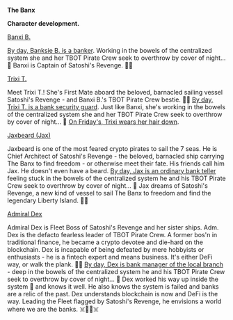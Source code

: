 **The Banx**

**Character development.**

[Banxi B.](https://scratch.mit.edu/projects/644986953/)

[By day, Banksie B. is a banker](https://scratch.mit.edu/projects/645023906/). Working in the bowels of the centralized system she and her TBOT Pirate Crew seek to overthrow by cover of night... 🌙 Banxi is Captain of Satoshi's Revenge. 🏴‍☠️

[Trixi T.](https://scratch.mit.edu/projects/646382037/)

Meet Trixi T.! She's First Mate aboard the beloved, barnacled sailing vessel Satoshi's Revenge - and Banxi B.'s TBOT Pirate Crew bestie. 🏴‍☠️ [By day, Trixi T. is a bank security guard](https://scratch.mit.edu/projects/646427743/). Just like Banxi, she's working in the bowels of the centralized system she and her TBOT Pirate Crew seek to overthrow by cover of night... 🌙 [On Friday's, Trixi wears her hair down](https://scratch.mit.edu/projects/646387594/). 

[Jaxbeard (Jax)](https://scratch.mit.edu/projects/646916947/)

Jaxbeard is one of the most feared crypto pirates to sail the 7 seas. He is Chief Architect of Satoshi's Revenge - the beloved, barnacled ship carrying The Banx to find freedom - or otherwise meet their fate. His friends call him Jax. He doesn't even have a beard. [By day, Jax is an ordinary bank teller](https://scratch.mit.edu/projects/646934357/) feeling stuck in the bowels of the centralized system he and his TBOT Pirate Crew seek to overthrow by cover of night... 🌙  Jax dreams of Satoshi's Revenge, a new kind of vessel to sail The Banx to freedom and find the legendary Liberty Island. 🏴‍☠️ 

[Admiral Dex](https://scratch.mit.edu/projects/647358488/)

Admiral Dex is Fleet Boss of Satoshi's Revenge and her sister ships. Adm. Dex is the defacto fearless leader of TBOT Pirate Crew. A former bos'n in traditional finance, he became a crypto devotee and die-hard on the blockchain. Dex is incapable of being defeated by mere hobbyists or enthusiasts - he is a fintech expert and means business. It's either DeFi way, or walk the plank. 🏴‍☠️ [By day, Dex is bank manager of the local branch](https://scratch.mit.edu/projects/647679955/) - deep in the bowels of the centralized system he and his TBOT Pirate Crew seek to overthrow by cover of night... 🌙 Dex worked his way up inside the system 🏦 and knows it well. He also knows the system is failed and banks are a relic of the past. Dex understands blockchain is now and DeFi is the way. Leading the Fleet flagged by Satoshi's Revenge, he envisions a world where we are the banks. ☠️🏴‍☠️☠️
